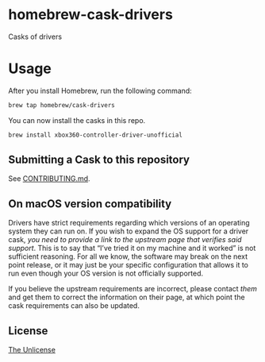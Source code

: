 # homebrew-cask-drivers
Casks of drivers

# Usage

After you install Homebrew, run the following command:

```sh
brew tap homebrew/cask-drivers
```

You can now install the casks in this repo.

```sh
brew install xbox360-controller-driver-unofficial
```

## Submitting a Cask to this repository

See [CONTRIBUTING.md](CONTRIBUTING.md).

## On macOS version compatibility

Drivers have strict requirements regarding which versions of an operating system they can run on. If you wish to expand the OS support for a driver cask, *you need to provide a link to the upstream page that verifies said support*. This is to say that “I’ve tried it on my machine and it worked” is not sufficient reasoning. For all we know, the software may break on the next point release, or it may just be your specific configuration that allows it to run even though your OS version is not officially supported.

If you believe the upstream requirements are incorrect, please contact *them* and get them to correct the information on their page, at which point the cask requirements can also be updated.

## License
[The Unlicense](https://unlicense.org/)

